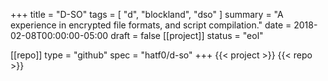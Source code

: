 +++
title = "D-SO"
tags = [ "d", "blockland", "dso" ]
summary = "A experience in encrypted file formats, and script compilation."
date = 2018-02-08T00:00:00-05:00
draft = false
[[project]]
status = "eol"

[[repo]]
type = "github"
spec = "hatf0/d-so"
+++
{{< project >}}
{{< repo >}}
